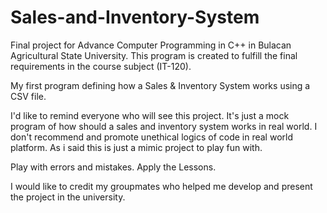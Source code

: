 # Sales-and-Inventory-System
Final project for Advance Computer Programming in C++ in Bulacan Agricultural State University. This program is created to fulfill the final requirements in the course subject  (IT-120).

My first program defining how a Sales & Inventory System works using a CSV file.

I'd like to remind everyone who will see this project. It's just a mock program of how should a sales and inventory system works in real world. 
I don't recommend and promote unethical logics of code in real world platform. As i said this is just a mimic project to play fun with.

Play with errors and mistakes. Apply the Lessons.

I would like to credit my groupmates who helped me develop and present the project in the university.

